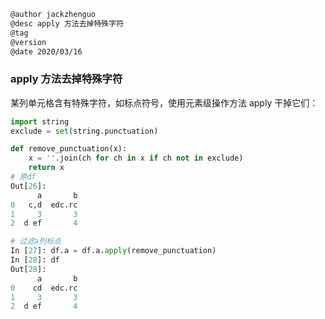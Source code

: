 
```markdown
@author jackzhenguo
@desc apply 方法去掉特殊字符
@tag
@version 
@date 2020/03/16
```

### apply 方法去掉特殊字符

某列单元格含有特殊字符，如标点符号，使用元素级操作方法 apply 干掉它们：

```python
import string
exclude = set(string.punctuation)

def remove_punctuation(x):
    x = ''.join(ch for ch in x if ch not in exclude)
    return x
# 原df
Out[26]: 
      a       b
0   c,d  edc.rc
1     3       3
2  d ef       4

# 过滤a列标点
In [27]: df.a = df.a.apply(remove_punctuation) 
In [28]: df                
Out[28]: 
      a       b
0    cd  edc.rc
1     3       3
2  d ef       4
```